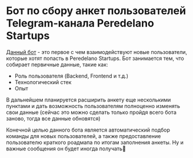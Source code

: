 # Бот по сбору анкет пользователей Telegram-канала Peredelano Startups

[Данный бот](https://t.me/Peredelano_bot) - это первое с чем взаимодействуют новые пользователи, которые хотят попасть в Peredelano Startups. Бот занимается тем, что собирает первичные данные, такие как:
- Роль пользователя (Backend, Frontend и т.д.)
- Технологический стек
- Опыт

В дальнейшем планируется расширить анкету еще несколькими пунктами и дать возможность пользователям полноценно изменять свои данные (сейчас это можно сделать только пройдя всего бота заново, тогда все данные обновятся)

Конечной целью данного бота является автоматический подбор команды для новых пользователей, а также предоставление пользователю краткого роадмапа по итогам заполнения анкеты. Ну и важные сообщения он будет иногда получать🤗